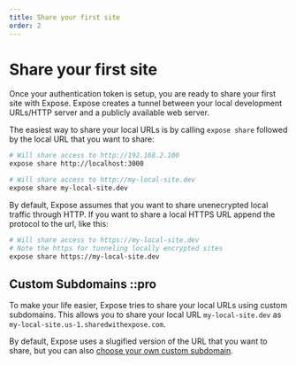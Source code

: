 ```yaml
---
title: Share your first site
order: 2
---
```


# Share your first site

Once your authentication token is setup, you are ready to share your first site with Expose.
Expose creates a tunnel between your local development URLs/HTTP server and a publicly available web server.

The easiest way to share your local URLs is by calling `expose share` followed by the local URL that you want to share:

```bash
# Will share access to http://192.168.2.100
expose share http://localhost:3000

# Will share access to http://my-local-site.dev
expose share my-local-site.dev
```

By default, Expose assumes that you want to share unenecrypted local traffic through HTTP. If you want to share a local HTTPS URL append the protocol to the url, like this:

```bash
# Will share access to https://my-local-site.dev 
# Note the https for tunneling locally encrypted sites
expose share https://my-local-site.dev
```

## Custom Subdomains ::pro

To make your life easier, Expose tries to share your local URLs using custom subdomains. This allows you to share your local URL `my-local-site.dev` as `my-local-site.us-1.sharedwithexpose.com`.

By default, Expose uses a slugified version of the URL that you want to share, but you can also [choose your own custom subdomain](/docs/client/sharing#share-a-local-site-with-a-given-subdomain).